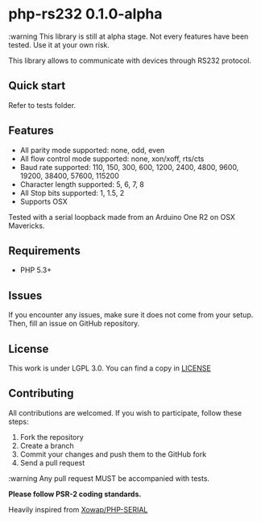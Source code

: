 php-rs232 0.1.0-alpha
=====================

:warning 
This library is still at alpha stage.
Not every features have been tested.
Use it at your own risk.

This library allows to communicate with devices through RS232 protocol.

## Quick start

Refer to tests folder.

## Features
- All parity mode supported: none, odd, even
- All flow control mode supported: none, xon/xoff, rts/cts
- Baud rate supported: 110, 150, 300, 600, 1200, 2400, 4800, 9600, 19200, 38400, 57600, 115200
- Character length supported: 5, 6, 7, 8
- All Stop bits supported: 1, 1.5, 2
- Supports OSX

Tested with a serial loopback made from an Arduino One R2 on OSX Mavericks.

## Requirements

- PHP 5.3+

## Issues

If you encounter any issues, make sure it does not come from your setup.
Then, fill an issue on GitHub repository.

## License

This work is under LGPL 3.0. You can find a copy in [LICENSE](LICENSE)

## Contributing

All contributions are welcomed. If you wish to participate, follow these steps:
1. Fork the repository
2. Create a branch
3. Commit your changes and push them to the GitHub fork
4. Send a pull request

:warning Any pull request MUST be accompanied with tests.

**Please follow PSR-2 coding standards.**

Heavily inspired from [Xowap/PHP-SERIAL](https://github.com/Xowap/PHP-Serial)